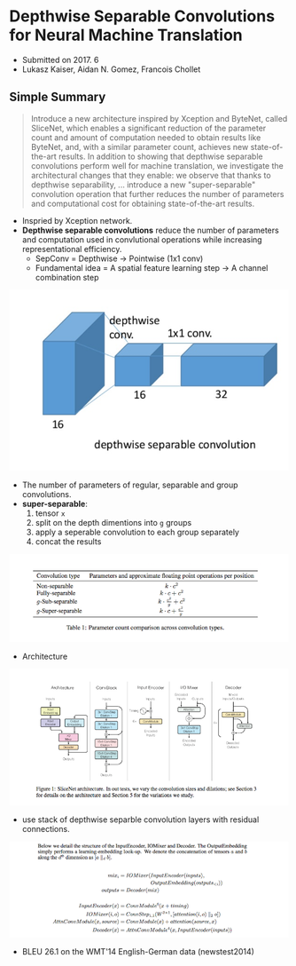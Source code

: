 # Depthwise Separable Convolutions for Neural Machine Translation

- Submitted on 2017. 6
- Lukasz Kaiser, Aidan N. Gomez, Francois Chollet

## Simple Summary

> Introduce a new architecture inspired by Xception and ByteNet, called SliceNet, which enables a significant reduction of the parameter count and amount of computation needed to obtain results like ByteNet, and, with a similar parameter count, achieves new state-of-the-art results. In addition to showing that depthwise separable convolutions perform well for machine translation, we investigate the architectural changes that they enable: we observe that thanks to depthwise separability, ... introduce a new "super-separable" convolution operation that further reduces the number of parameters and computational cost for obtaining state-of-the-art results.

- Inspried by Xception network.
- **Depthwise separable convolutions** reduce the number of parameters and computation used in convlutional operations while increasing representational efficiency.
	- SepConv = Depthwise -> Pointwise (1x1 conv)
	- Fundamental idea = A spatial feature learning step -> A channel combination step

![images](../../images/slicenet-1.png)

- The number of parameters of regular, separable and group convolutions.
- **super-separable**: 
	1. tensor `x` 
	2. split on the depth dimentions into `g` groups 
	3. apply a seperable convolution to each group separately
	4. concat the results 

![images](../../images/slicenet-2.png)

- Architecture

![images](../../images/slicenet-3.png)

- use stack of depthwise separble convolution layers with residual connections.

![images](../../images/slicenet-4.png)

- BLEU 26.1 on the WMT'14 English-German data (newstest2014)

